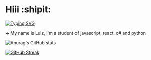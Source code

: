 # Hiii :shipit:


[![Typing SVG](https://readme-typing-svg.demolab.com?font=Fira+Code&pause=1000&width=435&lines=Luizdodibre)](https://git.io/typing-svg)
  
  
➜ My name is Luiz, I'm a student of javascript, react, c# and python


![Anurag's GitHub stats](https://github-readme-stats.vercel.app/api?username=HSp4m&show_icons=true&theme=dark)

[![GitHub Streak](https://streak-stats.demolab.com?user=HSp4m&theme=dark&hide_border=true&border_radius=10&mode=weekly)](https://git.io/streak-stats)
